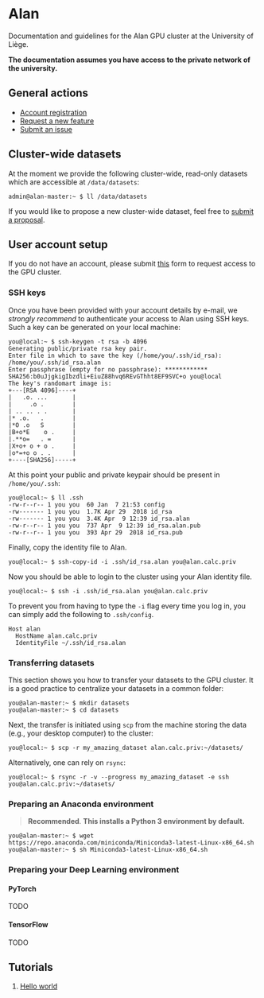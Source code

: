 # Alan

Documentation and guidelines for the Alan GPU cluster at the University of Liège.

**The documentation assumes you have access to the private network of the university.**

## General actions

- [Account registration](https://github.com/montefiore-ai/alan-cluster/issues/new?assignees=JoeriHermans&labels=new+user&template=new-user.md&title=%5BNew+User%5D+TODO)
- [Request a new feature](https://github.com/montefiore-ai/alan-cluster/issues/new?assignees=JoeriHermans&labels=enhancement&template=feature-request.md&title=%5BFeature+Request%5D+TODO)
- [Submit an issue](https://github.com/montefiore-ai/alan-cluster/issues/new?assignees=JoeriHermans&labels=bug&template=issue-report.md&title=%5BIssue%5D+TODO)

## Cluster-wide datasets

At the moment we provide the following cluster-wide, read-only datasets which are accessible at `/data/datasets`:

```console
admin@alan-master:~ $ ll /data/datasets
```

If you would like to propose a new cluster-wide dataset, feel free to [submit a proposal](https://github.com/montefiore-ai/alan-cluster/issues/new?assignees=JoeriHermans&labels=enhancement&template=feature-request.md&title=%5BFeature+Request%5D+TODO).

## User account setup

If you do not have an account, please submit [this](https://github.com/montefiore-ai/alan-cluster/issues/new?assignees=JoeriHermans&labels=new+user&template=new-user.md&title=%5BNew+User%5D+TODO) form to request access to the GPU cluster.

### SSH keys

Once you have been provided with your account details by e-mail, we *strongly recommend* to authenticate your access to Alan using SSH keys. Such a key can be generated on your local machine:

```console
you@local:~ $ ssh-keygen -t rsa -b 4096
Generating public/private rsa key pair.
Enter file in which to save the key (/home/you/.ssh/id_rsa): /home/you/.ssh/id_rsa.alan
Enter passphrase (empty for no passphrase): ************
SHA256:b0uJjgkigIbzdli+EiuZ88hvq6REvGThht8EF9SVC+o you@local
The key's randomart image is:
+---[RSA 4096]----+
|   .o. ...       |
|     .o .        |
| .. .. . .       |
|* .o.   .        |
|*O .o   S        |
|B+o*E    o .     |
|.**o=   . =      |
|X+o+ o + o .     |
|o*=+o o . .      |
+----[SHA256]-----+
```

At this point your public and private keypair should be present in `/home/you/.ssh`:

```console
you@local:~ $ ll .ssh
-rw-r--r-- 1 you you  60 Jan  7 21:53 config
-rw------- 1 you you  1.7K Apr 29  2018 id_rsa
-rw------- 1 you you  3.4K Apr  9 12:39 id_rsa.alan
-rw-r--r-- 1 you you  737 Apr  9 12:39 id_rsa.alan.pub
-rw-r--r-- 1 you you  393 Apr 29  2018 id_rsa.pub
```

Finally, copy the identity file to Alan.

```console
you@local:~ $ ssh-copy-id -i .ssh/id_rsa.alan you@alan.calc.priv
```

Now you should be able to login to the cluster using your Alan identity file.

```console
you@local:~ $ ssh -i .ssh/id_rsa.alan you@alan.calc.priv
```

To prevent you from having to type the `-i` flag every time you log in, you can simply add the following to `.ssh/config`.

```ssh
Host alan
  HostName alan.calc.priv
  IdentityFile ~/.ssh/id_rsa.alan
```

### Transferring datasets

This section shows you how to transfer your datasets to the GPU cluster. It is a good practice to centralize your datasets in a common folder:

```console
you@alan-master:~ $ mkdir datasets
you@alan-master:~ $ cd datasets
```

Next, the transfer is initiated using `scp` from the machine storing the data (e.g., your desktop computer) to the cluster:

```console
you@local:~ $ scp -r my_amazing_dataset alan.calc.priv:~/datasets/
```

Alternatively, one can rely on `rsync`:

```console
you@local:~ $ rsync -r -v --progress my_amazing_dataset -e ssh you@alan.calc.priv:~/datasets/
```

### Preparing an Anaconda environment

> **Recommended**. **This installs a Python 3 environment by default.**

```console
you@alan-master:~ $ wget https://repo.anaconda.com/miniconda/Miniconda3-latest-Linux-x86_64.sh
you@alan-master:~ $ sh Miniconda3-latest-Linux-x86_64.sh
```

### Preparing your Deep Learning environment

#### PyTorch

TODO

#### TensorFlow

TODO

## Tutorials

1. [Hello world](https://github.com/montefiore-ai/alan-cluster/tree/master/tutorials/01-hello-world)

